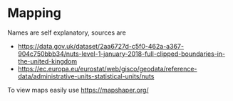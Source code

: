 # Mapping
 Names are self explanatory, sources are 
* https://data.gov.uk/dataset/2aa6727d-c5f0-462a-a367-904c750bbb34/nuts-level-1-january-2018-full-clipped-boundaries-in-the-united-kingdom
* https://ec.europa.eu/eurostat/web/gisco/geodata/reference-data/administrative-units-statistical-units/nuts

To view maps easily use https://mapshaper.org/
